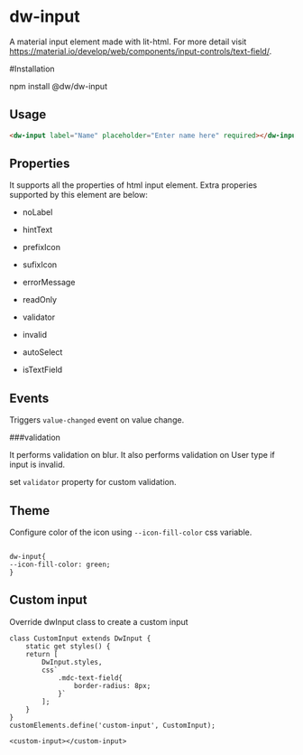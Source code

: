 
# dw-input

A material input element made with lit-html. For more detail visit https://material.io/develop/web/components/input-controls/text-field/.

#Installation

npm install @dw/dw-input

## Usage

```html
<dw-input label="Name" placeholder="Enter name here" required></dw-input>
```

## Properties

It supports all the properties of html input element. Extra properies supported by this element are below:

- noLabel

- hintText

- prefixIcon

- sufixIcon

- errorMessage

- readOnly

- validator

- invalid

- autoSelect

- isTextField

## Events

Triggers `value-changed` event on value change.


###validation

It performs validation on blur. It also performs validation on User type if input is invalid.

set `validator` property for custom validation.

## Theme
Configure color of the icon using `--icon-fill-color` css variable.  
```

dw-input{
--icon-fill-color: green;
}
```
## Custom input

Override dwInput class to create a custom input

```
class CustomInput extends DwInput {
	static get styles() {
	return [
		DwInput.styles,
		css`
			.mdc-text-field{
				border-radius: 8px;
			}`
		];
	}
}
customElements.define('custom-input', CustomInput);

<custom-input></custom-input>
```